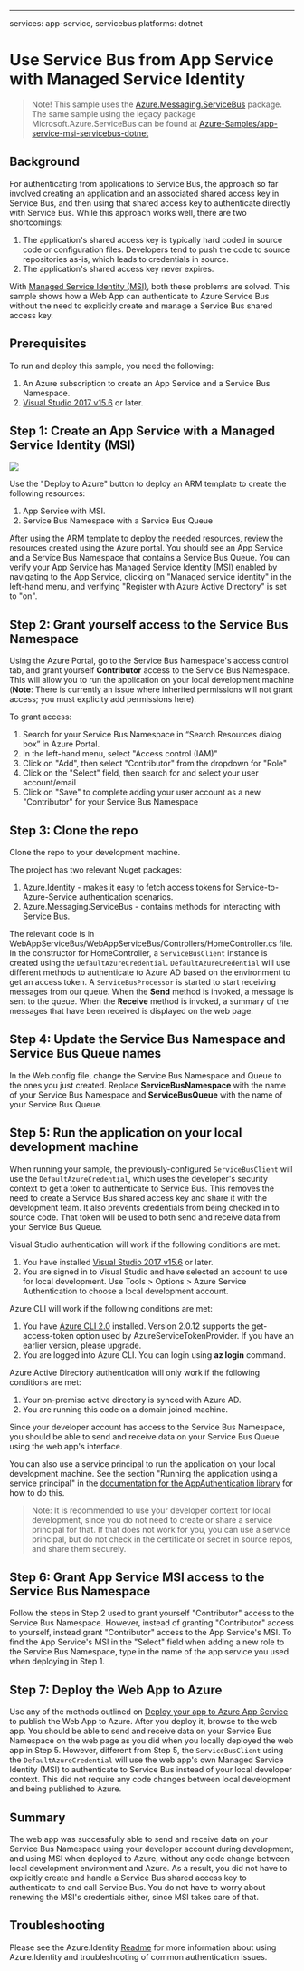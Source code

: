 ---
services: app-service, servicebus
platforms: dotnet

# Use Service Bus from App Service with Managed Service Identity

> Note! This sample uses the [Azure.Messaging.ServiceBus](https://www.nuget.org/packages/Azure.Messaging.ServiceBus) package. The same sample using the legacy package Microsoft.Azure.ServiceBus can be found at [Azure-Samples/app-service-msi-servicebus-dotnet](https://github.com/Azure-Samples/app-service-msi-servicebus-dotnet/tree/03be4e05b5803e464d416b66fd729d23bd4220fb)

## Background
For authenticating from applications to Service Bus, the approach so far involved creating an application and an associated shared access key in Service Bus, and then using that shared access key to authenticate directly with Service Bus. While this approach works well, there are two shortcomings:
1. The application's shared access key is typically hard coded in source code or configuration files. Developers tend to push the code to source repositories as-is, which leads to credentials in source.
2. The application's shared access key never expires.

With [Managed Service Identity (MSI)](https://docs.microsoft.com/en-us/azure/app-service/app-service-managed-service-identity), both these problems are solved. This sample shows how a Web App can authenticate to Azure Service Bus without the need to explicitly create and manage a Service Bus shared access key.

## Prerequisites
To run and deploy this sample, you need the following:
1. An Azure subscription to create an App Service and a Service Bus Namespace. 
2. [Visual Studio 2017 v15.6](https://blogs.msdn.microsoft.com/visualstudio/2017/12/07/visual-studio-2017-version-15-6-preview/) or later.

## Step 1: Create an App Service with a Managed Service Identity (MSI)
<a href="https://portal.azure.com/#create/Microsoft.Template/uri/https%3A%2F%2Fraw.githubusercontent.com%2Fnonik0%2Fapp-service-msi-servicebus-dotnet%2Fmaster%2Fazuredeploy.json" target="_blank">
    <img src="http://azuredeploy.net/deploybutton.png"/>
</a>

Use the "Deploy to Azure" button to deploy an ARM template to create the following resources:
1. App Service with MSI.
2. Service Bus Namespace with a Service Bus Queue

After using the ARM template to deploy the needed resources, review the resources created using the Azure portal. You should see an App Service and a Service Bus Namespace that contains a Service Bus Queue. You can verify your App Service has Managed Service Identity (MSI) enabled by navigating to the App Service, clicking on "Managed service identity" in the left-hand menu, and verifying "Register with Azure Active Directory" is set to "on".

## Step 2: Grant yourself access to the Service Bus Namespace
Using the Azure Portal, go to the Service Bus Namespace's access control tab, and grant yourself **Contributor** access to the Service Bus Namespace. This will allow you to run the application on your local development machine (**Note**: There is currently an issue where inherited permissions will not grant access; you must explicity add permissions here).

To grant access:
1.	Search for your Service Bus Namespace in “Search Resources dialog box” in Azure Portal.
2.	In the left-hand menu, select "Access control (IAM)"
3.	Click on "Add", then select "Contributor" from the dropdown for "Role"
4.	Click on the "Select" field, then search for and select your user account/email
5.	Click on "Save" to complete adding your user account as a new "Contributor" for your Service Bus Namespace

## Step 3: Clone the repo 
Clone the repo to your development machine. 

The project has two relevant Nuget packages:
1. Azure.Identity - makes it easy to fetch access tokens for Service-to-Azure-Service authentication scenarios.
2. Azure.Messaging.ServiceBus - contains methods for interacting with Service Bus. 

The relevant code is in WebAppServiceBus/WebAppServiceBus/Controllers/HomeController.cs file. In the constructor for HomeController, a `ServiceBusClient` instance is created using the `DefaultAzureCredential`. `DefaultAzureCredential` will use different methods to authenticate to Azure AD based on the environment to get an access token. A `ServiceBusProcessor` is started to start receiving messages from our queue. When the **Send** method is invoked, a message is sent to the queue. When the **Receive** method is invoked, a summary of the messages that have been received is displayed on the web page.

## Step 4: Update the Service Bus Namespace and Service Bus Queue names
In the Web.config file, change the Service Bus Namespace and Queue to the ones you just created. Replace **ServiceBusNamespace** with the name of your Service Bus Namespace and **ServiceBusQueue** with the name of your Service Bus Queue.

## Step 5: Run the application on your local development machine
When running your sample, the previously-configured `ServiceBusClient` will use the `DefaultAzureCredential`, which uses the developer's security context to get a token to authenticate to Service Bus. This removes the need to create a Service Bus shared access key and share it with the development team. It also prevents credentials from being checked in to source code. That token will be used to both send and receive data from your Service Bus Queue.

Visual Studio authentication will work if the following conditions are met:
 1. You have installed [Visual Studio 2017 v15.6](https://blogs.msdn.microsoft.com/visualstudio/2017/12/07/visual-studio-2017-version-15-6-preview/) or later.
 2. You are signed in to Visual Studio and have selected an account to use for local development. Use Tools > Options > Azure Service Authentication to choose a local development account. 

Azure CLI will work if the following conditions are met:
 1. You have [Azure CLI 2.0](https://docs.microsoft.com/en-us/cli/azure/install-azure-cli?view=azure-cli-latest) installed. Version 2.0.12 supports the get-access-token option used by AzureServiceTokenProvider. If you have an earlier version, please upgrade. 
 2. You are logged into Azure CLI. You can login using **az login** command.
 
Azure Active Directory authentication will only work if the following conditions are met:
 1. Your on-premise active directory is synced with Azure AD. 
 2. You are running this code on a domain joined machine.   

Since your developer account has access to the Service Bus Namespace, you should be able to send and receive data on your Service Bus Queue using the web app's interface.

You can also use a service principal to run the application on your local development machine. See the section "Running the application using a service principal" in the [documentation for the AppAuthentication library](https://docs.microsoft.com/en-us/azure/key-vault/service-to-service-authentication#running-the-application-using-a-service-principal) for how to do this.
>Note: It is recommended to use your developer context for local development, since you do not need to create or share a service principal for that. If that does not work for you, you can use a service principal, but do not check in the certificate or secret in source repos, and share them securely.

## Step 6: Grant App Service MSI access to the Service Bus Namespace
Follow the steps in Step 2 used to grant yourself "Contributor" access to the Service Bus Namespace. However, instead of granting "Contributor" access to yourself, instead grant "Contributor" access to the App Service's MSI. To find the App Service's MSI in the "Select" field when adding a new role to the Service Bus Namespace, type in the name of the app service you used when deploying in Step 1.

## Step 7: Deploy the Web App to Azure
Use any of the methods outlined on [Deploy your app to Azure App Service](https://docs.microsoft.com/en-us/azure/app-service-web/web-sites-deploy) to publish the Web App to Azure. 
After you deploy it, browse to the web app. You should be able to send and receive data on your Service Bus Namespace on the web page as you did when you locally deployed the web app in Step 5. However, different from Step 5, the `ServiceBusClient` using the `DefaultAzureCredential` will use the web app's own Managed Service Identity (MSI) to authenticate to Service Bus instead of your local developer context. This did not require any code changes between local development and being published to Azure.

## Summary
The web app was successfully able to send and receive data on your Service Bus Namespace using your developer account during development, and using MSI when deployed to Azure, without any code change between local development environment and Azure. 
As a result, you did not have to explicitly create and handle a Service Bus shared access key to authenticate to and call Service Bus. You do not have to worry about renewing the MSI's credentials either, since MSI takes care of that.  

## Troubleshooting

Please see the Azure.Identity [Readme](https://github.com/Azure/azure-sdk-for-net/blob/master/sdk/identity/Azure.Identity/README.md) for more information about using Azure.Identity and troubleshooting of common authentication issues.
